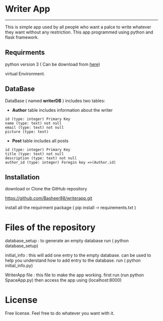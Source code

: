 # Writer App 
-----------------------
This is simple app used by all people who want a palce to write whatever they want without any restriction. This app programmed using python and flask framework.

## Requirments
python version 3 ( Can be download from [here](https://www.python.org/downloads/))

virtual Environment.

## DataBase
DataBase ( named **writerDB** ) includes two tables:
* **Author** table includes information about the writer 
 ```
 id (type: integer) Primary Key
 name (type: text) not null
 email (type: text) not null
 picture (type: text)
 ```

* **Post** table includes all posts
 ```
 id (type: integer) Primary Key
 title (type: text) not null
 description (type: text) not null
 author_id (type: integer) Foregin key =>(Author.id)
 ```

## Installation
download or Clone the GitHub repository

https://github.com/Basheer88/writerapp.git

install all the requirment package ( pip install -r requirements.txt )

# Files of the repository
database_setup : to generate an empty database run ( python database_setup)

initial_info : this will add one entry to the empty database. can be used to help you understand how to add entry to the database. run ( python initial_info.py)

WriterApp file : this file to make the app working. first run (run python SpaceApp.py) then access the app using (localhost:8000)


# License
Free license. Feel free to do whatever you want with it.